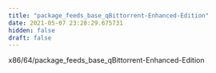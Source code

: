 ```yaml
---
title: "package_feeds_base_qBittorrent-Enhanced-Edition"
date: 2021-05-07 23:28:29.675731
hidden: false
draft: false
---
```


x86/64/package_feeds_base_qBittorrent-Enhanced-Edition

